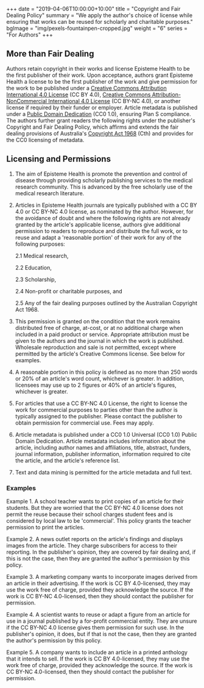 +++
date = "2019-04-06T10:00:00+10:00"
title = "Copyright and Fair Dealing Policy"
summary = "We apply the author's choice of license while ensuring that works can be reused for scholarly and charitable purposes."
bgImage = "img/pexels-fountainpen-cropped.jpg"
weight = "6"
series = "For Authors"
+++

## More than Fair Dealing

Authors retain copyright in their works and license Episteme Health to be the first publisher of their work. Upon acceptance, authors grant Episteme Health a license to be the first publisher of the work and give permission for the work to be published under a [Creative Commons Attribution International 4.0 License](https://creativecommons.org/licenses/by/4.0/) (CC BY 4.0), [Creative Commons Attribution-NonCommercial International 4.0 License](https://creativecommons.org/licenses/by-nc/4.0/) (CC BY-NC 4.0), or another license if required by their funder or employer. Article metadata is published under a [Public Domain Dedication](https://creativecommons.org/publicdomain/zero/1.0/) (CC0 1.0), ensuring Plan S compliance. The authors further grant readers the following rights under the publisher's Copyright and Fair Dealing Policy, which affirms and extends the fair dealing provisions of Australia's [Copyright Act 1968](https://about.epistemehealth.com/node/classic.austlii.edu.au/au/legis/cth/consol_act/ca1968133/) (Cth) and provides for the CC0 licensing of metadata.

## Licensing and Permissions

1. The aim of Episteme Health is promote the prevention and control of disease through providing scholarly publishing services to the medical research community. This is advanced by the free scholarly use of the medical research literature.

2. Articles in Episteme Health journals are typically published with a CC BY 4.0 or CC BY-NC 4.0 license, as nominated by the author. However, for the avoidance of doubt and where the following rights are not already granted by the article's applicable license, authors give additional permission to readers to reproduce and distribute the full work, or to reuse and adapt a 'reasonable portion' of their work for any of the following purposes:

    2.1 Medical research,

    2.2 Education,

    2.3 Scholarship,

    2.4 Non-profit or charitable purposes, and

    2.5 Any of the fair dealing purposes outlined by the Australian Copyright Act 1968.

3. This permission is granted on the condition that the work remains distributed free of charge, at-cost, or at no additional charge when included in a paid product or service. Appropriate attribution must be given to the authors and the journal in which the work is published. Wholesale reproduction and sale is not permitted, except where permitted by the article's Creative Commons license. See below for examples.

4. A reasonable portion in this policy is defined as no more than 250 words or 20% of an article's word count, whichever is greater. In addition, licensees may use up to 2 figures or 40% of an article's figures, whichever is greater.

5. For articles that use a CC BY-NC 4.0 License, the right to license the work for commercial purposes to parties other than the author is typically assigned to the publisher. Please contact the publisher to obtain permission for commercial use. Fees may apply.

6. Article metadata is published under a CC0 1.0 Universal (CC0 1.0) Public Domain Dedication. Article metadata includes information about the article, including author names and affiliations, title, abstract, funders, journal information, publisher information, information required to cite the article, and the article's reference list.

7. Text and data mining is permitted for the article metadata and full text.

### Examples

Example 1. A school teacher wants to print copies of an article for their students. But they are worried that the CC BY-NC 4.0 license does not permit the reuse because their school charges student fees and is considered by local law to be 'commercial'. This policy grants the teacher permission to print the articles.

Example 2. A news outlet reports on the article's findings and displays images from the article. They charge subscribers for access to their reporting. In the publisher's opinion, they are covered by fair dealing and, if this is not the case, then they are granted the author's permission by this policy.

Example 3. A marketing company wants to incorporate images derived from an article in their advertising. If the work is CC BY 4.0-licensed, they may use the work free of charge, provided they acknowledge the source. If the work is CC BY-NC 4.0-licensed, then they should contact the publisher for permission.

Example 4. A scientist wants to reuse or adapt a figure from an article for use in a journal published by a for-profit commercial entity. They are unsure if the CC BY-NC 4.0 license gives them permission for such use. In the publisher's opinion, it does, but if that is not the case, then they are granted the author's permission by this policy.

Example 5. A company wants to include an article in a printed anthology that it intends to sell. If the work is CC BY 4.0-licensed, they may use the work free of charge, provided they acknowledge the source. If the work is CC BY-NC 4.0-licensed, then they should contact the publisher for permission.
